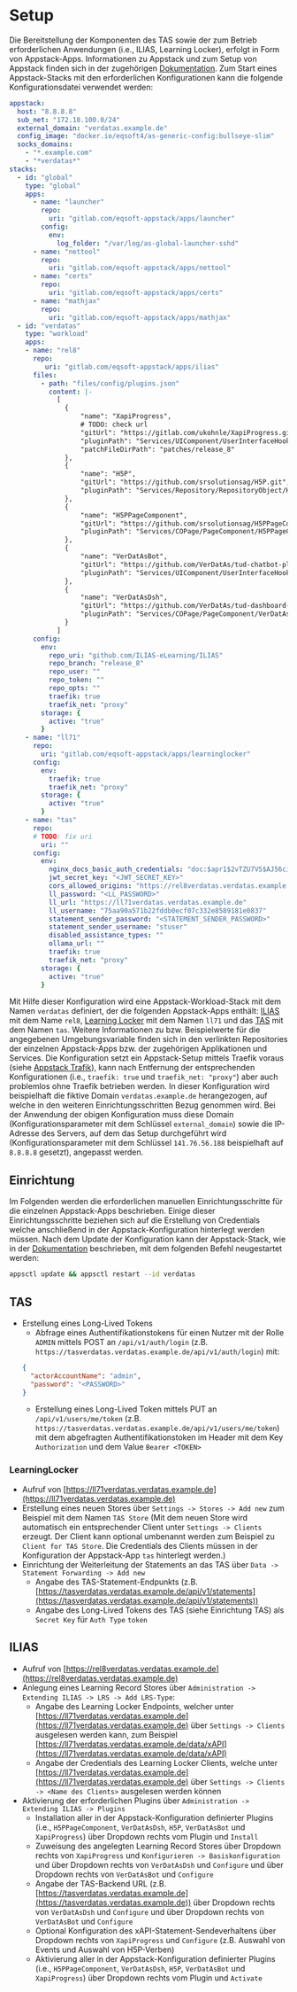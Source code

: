 # Setup

Die Bereitstellung der Komponenten des TAS sowie der zum Betrieb erforderlichen Anwendungen (i.e., ILIAS, Learning Locker), erfolgt in Form von Appstack-Apps. Informationen zu Appstack und zum Setup von Appstack finden sich in der zugehörigen [Dokumentation](https://gitlab.com/eqsoft-appstack/doc). Zum Start eines Appstack-Stacks mit den erforderlichen Konfigurationen kann die folgende Konfigurationsdatei verwendet werden:

```yaml
appstack:
  host: "8.8.8.8"
  sub_net: "172.18.100.0/24"
  external_domain: "verdatas.example.de"
  config_image: "docker.io/eqsoft4/as-generic-config:bullseye-slim"
  socks_domains:
    - "*.example.com"
    - "*verdatas*"
stacks:
  - id: "global"
    type: "global"
    apps:
      - name: "launcher"
        repo:
          uri: "gitlab.com/eqsoft-appstack/apps/launcher"
        config:
          env:
            log_folder: "/var/log/as-global-launcher-sshd"
      - name: "nettool"
        repo:
          uri: "gitlab.com/eqsoft-appstack/apps/nettool"
      - name: "certs"
        repo:
          uri: "gitlab.com/eqsoft-appstack/apps/certs"
      - name: "mathjax"
        repo:
          uri: "gitlab.com/eqsoft-appstack/apps/mathjax"
  - id: "verdatas"
    type: "workload"
    apps:
    - name: "rel8"
      repo:
         uri: "gitlab.com/eqsoft-appstack/apps/ilias"
      files:
        - path: "files/config/plugins.json"
          content: |-
            [
              {
                  "name": "XapiProgress",
                  # TODO: check url
                  "gitUrl": "https://gitlab.com/ukohnle/XapiProgress.git",
                  "pluginPath": "Services/UIComponent/UserInterfaceHook/XapiProgress",
                  "patchFileDirPath": "patches/release_8"
              },
              {
                  "name": "H5P",
                  "gitUrl": "https://github.com/srsolutionsag/H5P.git",
                  "pluginPath": "Services/Repository/RepositoryObject/H5P"
              },
              {
                  "name": "H5PPageComponent",
                  "gitUrl": "https://github.com/srsolutionsag/H5PPageComponent.git",
                  "pluginPath": "Services/COPage/PageComponent/H5PPageComponent"
              },
              {
                  "name": "VerDatAsBot",
                  "gitUrl": "https://github.com/VerDatAs/tud-chatbot-plugin.git",
                  "pluginPath": "Services/UIComponent/UserInterfaceHook/VerDatAsBot"
              },
              {
                  "name": "VerDatAsDsh",
                  "gitUrl": "https://github.com/VerDatAs/tud-dashboard-plugin.git",
                  "pluginPath": "Services/COPage/PageComponent/VerDatAsDsh"
              }
            ]
      config:
        env:
          repo_uri: "github.com/ILIAS-eLearning/ILIAS"
          repo_branch: "release_8"
          repo_user: ""
          repo_token: ""
          repo_opts: ""
          traefik: true
          traefik_net: "proxy"
        storage: {
          active: "true"
        }
    - name: "ll71"
      repo:
        uri: "gitlab.com/eqsoft-appstack/apps/learninglocker"
      config:
        env:
          traefik: true
          traefik_net: "proxy"
        storage: {
          active: "true"
        }
    - name: "tas"
      repo:
      # TODO: fix uri
        uri: ""
      config:
        env:
          nginx_docs_basic_auth_credentials: "doc:$apr1$2vTZU7VS$AJ56ci0qCtP9gsz5gfhsu/"
          jwt_secret_key: "<JWT_SECRET_KEY>"
          cors_allowed_origins: "https://rel8verdatas.verdatas.example.de"
          ll_password: "<LL_PASSWORD>"
          ll_url: "https://ll71verdatas.verdatas.example.de"
          ll_username: "75aa90a571b22fddb0ecf07c332e8589181e0837"
          statement_sender_password: "<STATEMENT_SENDER_PASSWORD>"
          statement_sender_username: "stuser"
          disabled_assistance_types: ""
          ollama_url: ""
          traefik: true
          traefik_net: "proxy"
        storage: {
          active: "true"
        }
```

Mit Hilfe dieser Konfiguration wird eine Appstack-Workload-Stack mit dem Namen `verdatas` definiert, der die folgenden Appstack-Apps enthält: [ILIAS](https://gitlab.com/eqsoft-appstack/apps/ilias8) mit dem Name `rel8`, [Learning Locker](https://gitlab.com/eqsoft-appstack/apps/learninglocker) mit dem Namen `ll71` und das [TAS](TODO) mit dem Namen `tas`. Weitere Informationen zu bzw. Beispielwerte für die angegebenen Umgebungsvariable finden sich in den verlinkten Repositories der einzelnen Appstack-Apps bzw. der zugehörigen Applikationen und Services. Die Konfiguration setzt ein Appstack-Setup mittels Traefik voraus (siehe [Appstack Trafik](https://gitlab.com/eqsoft-appstack/traefik)), kann nach Entfernung der entsprechenden Konfigurationen (i.e., `traefik: true` und `traefik_net: "proxy"`) aber auch problemlos ohne Traefik betrieben werden. In dieser Konfiguration wird beispielhaft die fiktive Domain `verdatas.example.de` herangezogen, auf welche in den weiteren Einrichtungsschritten Bezug genommen wird. Bei der Anwendung der obigen Konfiguration muss diese Domain (Konfigurationsparameter mit dem Schlüssel `external_domain`) sowie die IP-Adresse des Servers, auf dem das Setup durchgeführt wird (Konfigurationsparameter mit dem Schlüssel `141.76.56.188` beispielhaft auf `8.8.8.8` gesetzt), angepasst werden.

## Einrichtung

Im Folgenden werden die erforderlichen manuellen Einrichtungsschritte für die einzelnen Appstack-Apps beschrieben. Einige dieser Einrichtungsschritte beziehen sich auf die Erstellung von Credentials welche anschließend in der Appstack-Konfiguration hinterlegt werden müssen. Nach dem Update der Konfiguration kann der Appstack-Stack, wie in der [Dokumentation](https://gitlab.com/eqsoft-appstack/doc) beschrieben, mit dem folgenden Befehl neugestartet werden:

```bash
appsctl update && appsctl restart --id verdatas
```

## TAS

* Erstellung eines Long-Lived Tokens
  * Abfrage eines Authentifikationstokens für einen Nutzer mit der Rolle `ADMIN` mittels POST an `/api/v1/auth/login` (z.B. `https://tasverdatas.verdatas.example.de/api/v1/auth/login`) mit:
  ```json
  {
    "actorAccountName": "admin",
    "password": "<PASSWORD>"
  }
  ```
  * Erstellung eines Long-Lived Token mittels PUT an `/api/v1/users/me/token` (z.B. `https://tasverdatas.verdatas.example.de/api/v1/users/me/token`) mit dem abgefragten Authentifikationstoken im Header mit dem Key `Authorization` und dem Value `Bearer <TOKEN>`

### LearningLocker

* Aufruf von [https://ll71verdatas.verdatas.example.de](https://ll71verdatas.verdatas.example.de)
* Erstellung eines neuen Stores über `Settings -> Stores -> Add new` zum Beispiel mit dem Namen `TAS Store` (Mit dem neuen Store wird automatisch ein entsprechender Client unter `Settings -> Clients` erzeugt. Der Client kann optional umbenannt werden zum Beispiel zu `Client for TAS Store`. Die Credentials des Clients müssen in der Konfiguration der Appstack-App `tas` hinterlegt werden.)
* Einrichtung der Weiterleitung der Statements an das TAS über `Data -> Statement Forwarding -> Add new`
  * Angabe des TAS-Statement-Endpunkts (z.B. [https://tasverdatas.verdatas.example.de/api/v1/statements](https://tasverdatas.verdatas.example.de/api/v1/statements))
  * Angabe des Long-Lived Tokens des TAS (siehe Einrichtung TAS) als `Secret Key` für `Auth Type` `token`

## ILIAS

* Aufruf von [https://rel8verdatas.verdatas.example.de](https://rel8verdatas.verdatas.example.de)
* Anlegung eines Learning Record Stores über `Administration -> Extending ILIAS -> LRS -> Add LRS-Type`:
  * Angabe des Learning Locker Endpoints, welcher unter [https://ll71verdatas.verdatas.example.de](https://ll71verdatas.verdatas.example.de) über `Settings -> Clients` ausgelesen werden kann, zum Beispiel [https://ll71verdatas.verdatas.example.de/data/xAPI](https://ll71verdatas.verdatas.example.de/data/xAPI)
  * Angabe der Credentials des Learning Locker Clients, welche unter [https://ll71verdatas.verdatas.example.de](https://ll71verdatas.verdatas.example.de) über `Settings -> Clients -> <Name des Clients>` ausgelesen werden können
* Aktivierung der erforderlichen Plugins über `Administration -> Extending ILIAS -> Plugins`
  * Installation aller in der Appstack-Konfiguration definierter Plugins (i.e., `H5PPageComponent`, `VerDatAsDsh`, `H5P`, `VerDatAsBot` und `XapiProgress`) über Dropdown rechts vom Plugin und `Install`
  * Zuweisung des angelegten Learning Record Stores über Dropdown rechts von `XapiProgress` und `Konfigurieren -> Basiskonfiguration` und über Dropdown rechts von `VerDatAsDsh` und `Configure` und über Dropdown rechts von `VerDatAsBot` und `Configure`
  * Angabe der TAS-Backend URL (z.B. [https://tasverdatas.verdatas.example.de](https://tasverdatas.verdatas.example.de)) über Dropdown rechts von `VerDatAsDsh` und `Configure` und über Dropdown rechts von `VerDatAsBot` und `Configure`
  * Optional Konfiguration des xAPI-Statement-Sendeverhaltens über Dropdown rechts von `XapiProgress` und `Configure` (z.B. Auswahl von Events und Auswahl von H5P-Verben)
  *  Aktivierung aller in der Appstack-Konfiguration definierter Plugins (i.e., `H5PPageComponent`, `VerDatAsDsh`, `H5P`, `VerDatAsBot` und `XapiProgress`) über Dropdown rechts vom Plugin und `Activate`
